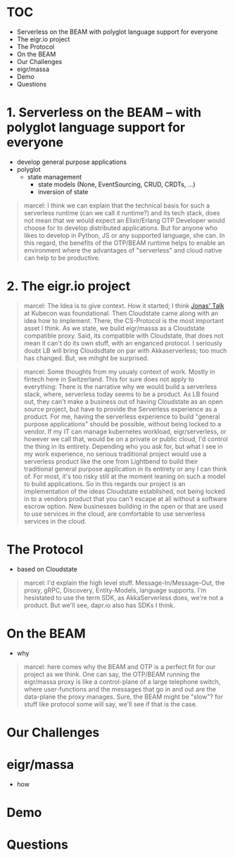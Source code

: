 # TOC

- Serverless on the BEAM with polyglot language support for everyone
- The eigr.io project
- The Protocol
- On the BEAM
- Our Challenges
- eigr/massa
- Demo
- Questions

# 1. Serverless on the BEAM – with polyglot language support for everyone

- develop general purpose applications
- polyglot
    - state management
        - state models (None, EventSourcing, CRUD, CRDTs, ...)
        - inversion of state

> marcel: I think we can explain that the technical basis for such a serverless runtime (can we call it runtime?) and its tech stack, does not mean that we would expect an Elixir/Erlang OTP Developer would choose for to develop distributed applications. But for anyone who likes to develop in Python, JS or any supported language, she can. In this regard, the benefits of the OTP/BEAM runtime helps to enable an environment where the advantages of "serverless" and cloud native can help to be productive.

# 2. The eigr.io project

> marcel: The Idea is to give context. How it started; I think [Jonas' Talk](https://www.youtube.com/watch?v=J3PyYmdTsnQ) at Kubecon was foundational. Then Cloudstate came along with an idea how to implement. There, the CS-Protocol is the most important asset I think. As we state, we build eigr/massa as a Cloudstate compatible proxy. Said, its compatible with Cloudstate, that does not mean it can't do its own stuff, with an enganced protocol. I seriously doubt LB will bring Cloudsdtate on par with Akkaserverless; too much has changed. But, we mihght be surprised.


> marcel: Some thoughts from my usualy context of work. Mostly in fintech here in Switzerland. This for sure does not apply to everything: There is the narrative why we would build a serverless stack, where, serverless today seems to be a product. As LB found out, they can't make a business out of having Cloudstate as an open source project, but have to provide the Serverless experience as a product. For me, having the serverless experience to build "general purpose applications" should be possible, without being locked to a vendor. If my IT can manage kubernetes workload, eigr/serverless, or however we call that, would be on a private or public cloud, I'd control the thing in its entirety. Depending who you ask for, but what I see in my work experience, no serious traditional project would use a serverless product like the one from Lightbend to build their traditional general purpose application in its entirety or any I can think of. For most, it's too risky still at the moment leaning on such a model to build applications. So in this regards our project is an implementation of the ideas Cloudstate established, not being locked in to a vendors product that you can't escape at all without a software escrow option. New businesses building in the open or that are used to use services in the cloud, are comfortable to use serverless services in the cloud.

# The Protocol

- based on Cloudstate

> marcel: I'd explain the high level stuff. Message-In/Message-Out, the proxy, gRPC, Discovery, Entity-Models, language supports. I'm hesistated to use the term SDK, as AkkaServerless does, we're not a product. But we'll see, dapr.io also has SDKs I think.

# On the BEAM

- why

> marcel: here comes why the BEAM and OTP is a perfect fit for our project as we think. One can say, the OTP/BEAM running the eigr/massa proxy is like a control-plane of a large telephone switch, where user-functions and the messages that go in and out are the data-plane the proxy manages. Sure, the BEAM might be "slow"? for stuff like protocol some will say, we'll see if that is the case.

# Our Challenges

# eigr/massa

- how

# Demo

# Questions